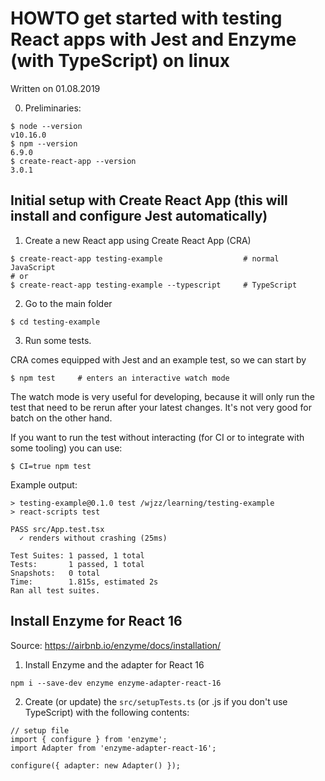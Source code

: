 # HOWTO get started with testing React apps with Jest and Enzyme (with TypeScript) on linux

Written on 01.08.2019

0. Preliminaries:

```
$ node --version
v10.16.0
$ npm --version
6.9.0
$ create-react-app --version
3.0.1
```

## Initial setup with Create React App (this will install and configure Jest automatically)

1. Create a new React app using Create React App (CRA)

```
$ create-react-app testing-example                  # normal JavaScript
# or 
$ create-react-app testing-example --typescript     # TypeScript
```

2. Go to the main folder

```
$ cd testing-example
```

3. Run some tests.

CRA comes equipped with Jest and an example test, so we can start by

```
$ npm test     # enters an interactive watch mode
```

The watch mode is very useful for developing, because it will only run the test that need to be rerun after your latest changes. It's not very good for batch on the other hand.

If you want to run the test without interacting (for CI or to integrate with some tooling) you can use:
```
$ CI=true npm test
```

Example output:

```
> testing-example@0.1.0 test /wjzz/learning/testing-example
> react-scripts test

PASS src/App.test.tsx
  ✓ renders without crashing (25ms)

Test Suites: 1 passed, 1 total
Tests:       1 passed, 1 total
Snapshots:   0 total
Time:        1.815s, estimated 2s
Ran all test suites.
```

## Install Enzyme for React 16

Source: 
https://airbnb.io/enzyme/docs/installation/

1. Install Enzyme and the adapter for React 16

```
npm i --save-dev enzyme enzyme-adapter-react-16
```

2. Create (or update) the `src/setupTests.ts` (or .js if you don't use TypeScript) with the following contents:

```
// setup file
import { configure } from 'enzyme';
import Adapter from 'enzyme-adapter-react-16';

configure({ adapter: new Adapter() });
```


